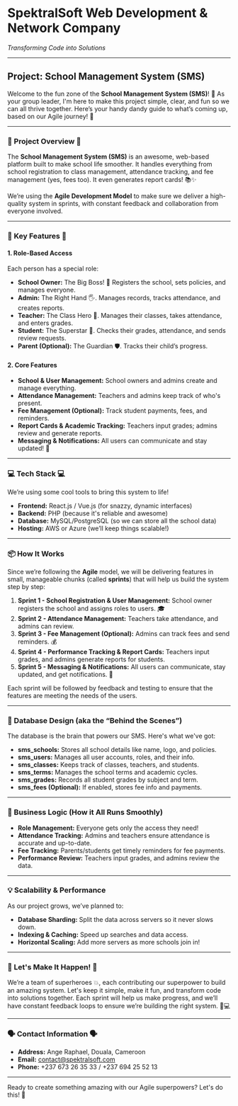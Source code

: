# SpektralSoft Web Development & Network Company  
*Transforming Code into Solutions*

---

## Project: School Management System (SMS)

Welcome to the fun zone of the **School Management System (SMS)**! 🎉 As your group leader, I'm here to make this project simple, clear, and fun so we can all thrive together. Here’s your handy dandy guide to what’s coming up, based on our Agile journey! 🚀

---

### 🌟 Project Overview 🌟
The **School Management System (SMS)** is an awesome, web-based platform built to make school life smoother. It handles everything from school registration to class management, attendance tracking, and fee management (yes, fees too). It even generates report cards! 📚✨

We’re using the **Agile Development Model** to make sure we deliver a high-quality system in sprints, with constant feedback and collaboration from everyone involved.

---

### 🚀 Key Features 🚀

#### 1. **Role-Based Access**
Each person has a special role:

- **School Owner:** The Big Boss! 👑 Registers the school, sets policies, and manages everyone.
- **Admin:** The Right Hand 🖐️. Manages records, tracks attendance, and creates reports.
- **Teacher:** The Class Hero 📖. Manages their classes, takes attendance, and enters grades.
- **Student:** The Superstar 🌟. Checks their grades, attendance, and sends review requests.
- **Parent (Optional):** The Guardian 🛡️. Tracks their child’s progress.

#### 2. **Core Features**
- **School & User Management:** School owners and admins create and manage everything.
- **Attendance Management:** Teachers and admins keep track of who's present.
- **Fee Management (Optional):** Track student payments, fees, and reminders.
- **Report Cards & Academic Tracking:** Teachers input grades; admins review and generate reports.
- **Messaging & Notifications:** All users can communicate and stay updated! 📲

---

### 💻 Tech Stack 💻
We’re using some cool tools to bring this system to life!

- **Frontend:** React.js / Vue.js (for snazzy, dynamic interfaces)
- **Backend:** PHP (because it's reliable and awesome)
- **Database:** MySQL/PostgreSQL (so we can store all the school data)
- **Hosting:** AWS or Azure (we’ll keep things scalable!)

---

### 📦 How It Works
Since we’re following the **Agile** model, we will be delivering features in small, manageable chunks (called **sprints**) that will help us build the system step by step:

1. **Sprint 1 - School Registration & User Management:** School owner registers the school and assigns roles to users. 🎓
2. **Sprint 2 - Attendance Management:** Teachers take attendance, and admins can review.
3. **Sprint 3 - Fee Management (Optional):** Admins can track fees and send reminders. 💰
4. **Sprint 4 - Performance Tracking & Report Cards:** Teachers input grades, and admins generate reports for students.
5. **Sprint 5 - Messaging & Notifications:** All users can communicate, stay updated, and get notifications. 📲

Each sprint will be followed by feedback and testing to ensure that the features are meeting the needs of the users.

---

### 🔧 Database Design (aka the “Behind the Scenes”)
The database is the brain that powers our SMS. Here's what we've got:

- **sms_schools:** Stores all school details like name, logo, and policies.
- **sms_users:** Manages all user accounts, roles, and their info.
- **sms_classes:** Keeps track of classes, teachers, and students.
- **sms_terms:** Manages the school terms and academic cycles.
- **sms_grades:** Records all student grades by subject and term.
- **sms_fees (Optional):** If enabled, stores fee info and payments.

---

### 🎯 Business Logic (How it All Runs Smoothly)
- **Role Management:** Everyone gets only the access they need!
- **Attendance Tracking:** Admins and teachers ensure attendance is accurate and up-to-date.
- **Fee Tracking:** Parents/students get timely reminders for fee payments.
- **Performance Review:** Teachers input grades, and admins review the data.

---

### 💡 Scalability & Performance
As our project grows, we’ve planned to:

- **Database Sharding:** Split the data across servers so it never slows down.
- **Indexing & Caching:** Speed up searches and data access.
- **Horizontal Scaling:** Add more servers as more schools join in!

---

### 🚀 Let's Make It Happen! 🚀
We’re a team of superheroes 💥, each contributing our superpower to build an amazing system. Let's keep it simple, make it fun, and transform code into solutions together. Each sprint will help us make progress, and we’ll have constant feedback loops to ensure we’re building the right system. 🎉💻

---

### 🗣 Contact Information 🗣
- **Address:** Ange Raphael, Douala, Cameroon  
- **Email:** contact@spektralsoft.com  
- **Phone:** +237 673 26 35 33 / +237 694 25 52 13

---

Ready to create something amazing with our Agile superpowers? Let's do this! 🌟
